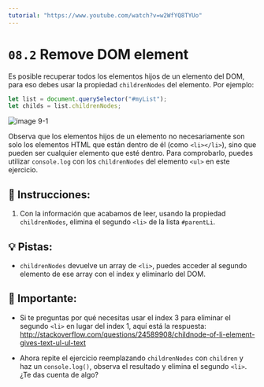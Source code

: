 ```yaml
---
tutorial: "https://www.youtube.com/watch?v=w2WfYQ8TYUo"
---
```



# `08.2` Remove DOM element

Es posible recuperar todos los elementos hijos de un elemento del DOM, para eso debes usar la propiedad `childrenNodes` del elemento. Por ejemplo:

```js
let list = document.querySelector("#myList");
let childs = list.childrenNodes;   
```

![image 9-1](../../.learn/assets/09-1.png) 

Observa que los elementos hijos de un elemento no necesariamente son solo los elementos HTML que están dentro de él (como `<li></li>`), sino que pueden ser cualquier elemento que esté dentro. Para comprobarlo, puedes utilizar `console.log` con los `childrenNodes` del elemento `<ul>` en este ejercicio.

## 📝 Instrucciones:

1. Con la información que acabamos de leer, usando la propiedad `childrenNodes`, elimina el segundo `<li>` de la lista `#parentLi`.

## 💡 Pistas:

+ `childrenNodes` devuelve un array de `<li>`, puedes acceder al segundo elemento de ese array con el index y eliminarlo del DOM.

## 🔎 Importante:

+ Si te preguntas por qué necesitas usar el index 3 para eliminar el segundo `<li>` en lugar del index 1, aquí está la respuesta: http://stackoverflow.com/questions/24589908/childnode-of-li-element-gives-text-ul-ul-text

+ Ahora repite el ejercicio reemplazando `childrenNodes` con `children` y haz un `console.log()`, observa el resultado y elimina el segundo `<li>`. ¿Te das cuenta de algo?
